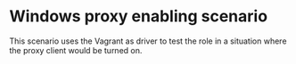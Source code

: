 # Windows proxy enabling scenario

This scenario uses the Vagrant as driver to test the role in a situation where the proxy client would be turned on.
